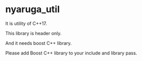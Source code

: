 # nyaruga_util

It is utility of C++17.

This library is header only.

And it needs boost C++ library.

Please add Boost C++ library to your include and library pass.
